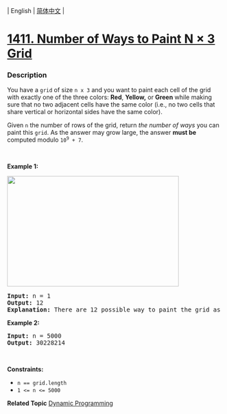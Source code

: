 | English | [简体中文](README.md) |

# [1411. Number of Ways to Paint N × 3 Grid](https://leetcode.cn/problems/number-of-ways-to-paint-n-3-grid)
 ### Description
<p>You have a <code>grid</code> of size <code>n x 3</code> and you want to paint each cell of the grid with exactly one of the three colors: <strong>Red</strong>, <strong>Yellow,</strong> or <strong>Green</strong> while making sure that no two adjacent cells have the same color (i.e., no two cells that share vertical or horizontal sides have the same color).</p>

<p>Given <code>n</code> the number of rows of the grid, return <em>the number of ways</em> you can paint this <code>grid</code>. As the answer may grow large, the answer <strong>must be</strong> computed modulo <code>10<sup>9</sup> + 7</code>.</p>

<p>&nbsp;</p>
<p><strong class="example">Example 1:</strong></p>
<img alt="" src="https://assets.leetcode.com/uploads/2020/03/26/e1.png" style="width: 400px; height: 257px;" />
<pre>
<strong>Input:</strong> n = 1
<strong>Output:</strong> 12
<strong>Explanation:</strong> There are 12 possible way to paint the grid as shown.
</pre>

<p><strong class="example">Example 2:</strong></p>

<pre>
<strong>Input:</strong> n = 5000
<strong>Output:</strong> 30228214
</pre>

<p>&nbsp;</p>
<p><strong>Constraints:</strong></p>

<ul>
	<li><code>n == grid.length</code></li>
	<li><code>1 &lt;= n &lt;= 5000</code></li>
</ul>

**Related Topic**  [Dynamic Programming](https://leetcode.cn/tag/dynamic-programming) 